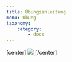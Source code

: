 ```yaml
---
title: Übungsanleitung
menu: Übung
taxonomy:
    category:
        - docs
---
```

[center]
<a href="https://ilias.opengeoedu.de/ilias/goto.php?target=lm_149&client_id=opengeoedu" markdown="1" target="_blank">
![](/images/exercise.png?resize=200)
</a>
[/center]
